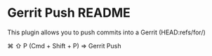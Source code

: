 # Gerrit Push README

This plugin allows you to push commits into a Gerrit (HEAD:refs/for/<branch>)

⌘ ⇧ P (Cmd + Shift + P) => Gerrit Push